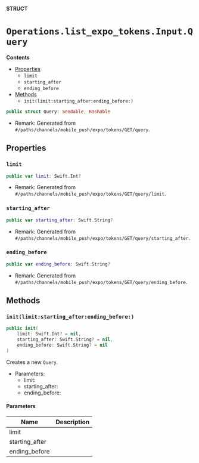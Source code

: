 **STRUCT**

# `Operations.list_expo_tokens.Input.Query`

**Contents**

- [Properties](#properties)
  - `limit`
  - `starting_after`
  - `ending_before`
- [Methods](#methods)
  - `init(limit:starting_after:ending_before:)`

```swift
public struct Query: Sendable, Hashable
```

- Remark: Generated from `#/paths/channels/mobile_push/expo/tokens/GET/query`.

## Properties
### `limit`

```swift
public var limit: Swift.Int?
```

- Remark: Generated from `#/paths/channels/mobile_push/expo/tokens/GET/query/limit`.

### `starting_after`

```swift
public var starting_after: Swift.String?
```

- Remark: Generated from `#/paths/channels/mobile_push/expo/tokens/GET/query/starting_after`.

### `ending_before`

```swift
public var ending_before: Swift.String?
```

- Remark: Generated from `#/paths/channels/mobile_push/expo/tokens/GET/query/ending_before`.

## Methods
### `init(limit:starting_after:ending_before:)`

```swift
public init(
    limit: Swift.Int? = nil,
    starting_after: Swift.String? = nil,
    ending_before: Swift.String? = nil
)
```

Creates a new `Query`.

- Parameters:
  - limit:
  - starting_after:
  - ending_before:

#### Parameters

| Name | Description |
| ---- | ----------- |
| limit |  |
| starting_after |  |
| ending_before |  |